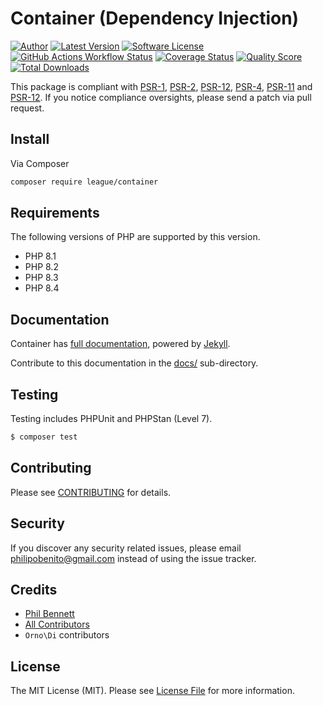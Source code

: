 # Container (Dependency Injection)

[![Author](https://img.shields.io/badge/author-Phil%20Bennett-blue?style=flat-square)](https://github.com/philipobenito)
[![Latest Version](https://img.shields.io/github/release/thephpleague/container.svg?style=flat-square)](https://github.com/thephpleague/container/releases)
[![Software License](https://img.shields.io/badge/license-MIT-brightgreen.svg?style=flat-square)](LICENSE.md)
[![GitHub Actions Workflow Status](https://img.shields.io/github/actions/workflow/status/thephpleague/container/test.yml?style=flat-square)](https://github.com/thephpleague/container/actions/workflows/test.yml)
[![Coverage Status](https://img.shields.io/scrutinizer/coverage/g/thephpleague/container.svg?style=flat-square)](https://scrutinizer-ci.com/g/thephpleague/container/code-structure)
[![Quality Score](https://img.shields.io/scrutinizer/g/thephpleague/container.svg?style=flat-square)](https://scrutinizer-ci.com/g/thephpleague/container)
[![Total Downloads](https://img.shields.io/packagist/dt/league/container.svg?style=flat-square)](https://packagist.org/packages/league/container)

This package is compliant with [PSR-1], [PSR-2], [PSR-12], [PSR-4], [PSR-11] and [PSR-12]. If you notice compliance oversights, please send a patch via pull request.

[PSR-1]: https://github.com/php-fig/fig-standards/blob/master/accepted/PSR-1-basic-coding-standard.md
[PSR-2]: https://github.com/php-fig/fig-standards/blob/master/accepted/PSR-2-coding-style-guide.md
[PSR-12]: https://github.com/php-fig/fig-standards/blob/master/accepted/PSR-12-extended-coding-style-guide.md
[PSR-4]: https://github.com/php-fig/fig-standards/blob/master/accepted/PSR-4-autoloader.md
[PSR-11]: https://github.com/php-fig/fig-standards/blob/master/accepted/PSR-11-container.md
[PSR-12]: https://github.com/php-fig/fig-standards/blob/master/accepted/PSR-12-extended-coding-style-guide.md

## Install

Via Composer

``` bash
composer require league/container
```

## Requirements

The following versions of PHP are supported by this version.

* PHP 8.1
* PHP 8.2
* PHP 8.3
* PHP 8.4

## Documentation

Container has [full documentation](http://container.thephpleague.com), powered by [Jekyll](http://jekyllrb.com/).

Contribute to this documentation in the [docs/](https://github.com/thephpleague/container/tree/master/docs) sub-directory.

## Testing

Testing includes PHPUnit and PHPStan (Level 7).
``` bash
$ composer test
```

## Contributing

Please see [CONTRIBUTING](https://github.com/thephpleague/container/blob/master/CONTRIBUTING.md) for details.

## Security

If you discover any security related issues, please email philipobenito@gmail.com instead of using the issue tracker.

## Credits

- [Phil Bennett](https://github.com/philipobenito)
- [All Contributors](https://github.com/thephpleague/container/contributors)
- `Orno\Di` contributors

## License

The MIT License (MIT). Please see [License File](https://github.com/thephpleague/container/blob/master/LICENSE.md) for more information.
